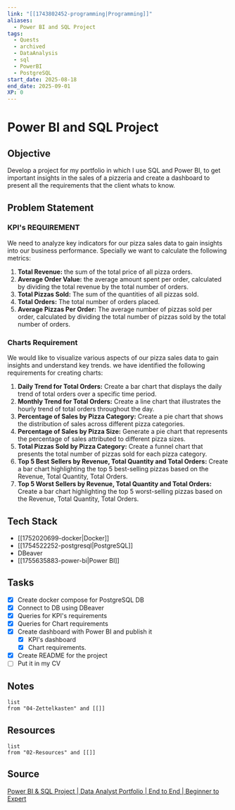 ```yaml
---
link: "[[1743802452-programming|Programming]]"
aliases:
  - Power BI and SQL Project
tags:
  - Quests
  - archived
  - DataAnalysis
  - sql
  - PowerBI
  - PostgreSQL
start_date: 2025-08-18
end_date: 2025-09-01
XP: 0
---
```

# Power BI and SQL Project
## Objective
Develop a project for my portfolio in which I use SQL and Power BI, to get important insights in the sales of a pizzeria and create a dashboard to present all the requirements that the client whats to know.

## Problem Statement
### KPI's REQUIREMENT
We need to analyze key indicators for our pizza sales data to gain insights into our business performance. Specially we want to calculate the following metrics:
1. **Total Revenue:** the sum of the total price of all pizza orders.
2. **Average Order Value:** the average amount spent per order, calculated by dividing the total revenue by the total number of orders.
3. **Total Pizzas Sold:** The sum of the quantities of all pizzas sold.
4. **Total Orders:** The total number of orders placed.
5. **Average Pizzas Per Order:** The average number of pizzas sold per order, calculated by dividing the total number of pizzas sold by the total number of orders.

### Charts Requirement
We would like to visualize various aspects of our pizza sales data to gain insights and understand key trends. we have identified the following requirements for creating charts:
1. **Daily Trend for Total Orders:** Create a bar chart that displays the daily trend of total orders over a specific time period.
2. **Monthly Trend for Total Orders:** Create a line chart that illustrates the hourly trend of total orders throughout the day.
3. **Percentage of Sales by Pizza Category:** Create a pie chart that shows the distribution of sales across different pizza categories.
4. **Percentage of Sales by Pizza Size:** Generate a pie chart that represents the percentage of sales attributed to different pizza sizes.
5. **Total Pizzas Sold by Pizza Category:** Create a funnel chart that presents the total number of pizzas sold for each pizza category.
6. **Top 5 Best Sellers by Revenue, Total Quantity and Total Orders:** Create a bar chart highlighting the top 5 best-selling pizzas based on the Revenue, Total Quantity, Total Orders.
7. **Top 5 Worst Sellers by Revenue, Total Quantity and Total Orders:** Create a bar chart highlighting the top 5 worst-selling pizzas based on the Revenue, Total Quantity, Total Orders.

## Tech Stack
- [[1752020699-docker|Docker]]
- [[1754522252-postgresql|PostgreSQL]]
- DBeaver
- [[1755635883-power-bi|Power BI]]

## Tasks
- [x] Create docker compose for PostgreSQL DB
- [x] Connect to DB using DBeaver
- [x] Queries for KPI's requirements
- [x] Queries for Chart requirements
- [x] Create dashboard with Power BI and publish it
	- [x] KPI's dashboard
	- [x] Chart requirements.
- [x] Create README for the project
- [ ] Put it in my CV

## Notes
```dataview
list
from "04-Zettelkasten" and [[]]
```

## Resources
```dataview
list
from "02-Resources" and [[]]
```

## Source
[Power BI & SQL Project | Data Analyst Portfolio | End to End | Beginner to Expert](https://www.youtube.com/watch?v=V-s8c6jMRN0&t=12s)